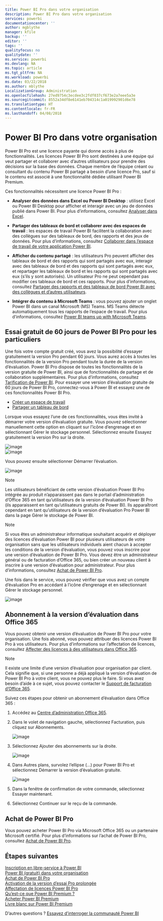 ```yaml
---
title: Power BI Pro dans votre organisation
description: Power BI Pro dans votre organisation
services: powerbi
documentationcenter: ''
author: mgblythe
manager: kfile
backup: ''
editor: ''
tags: ''
qualityfocus: no
qualitydate: ''
ms.service: powerbi
ms.devlang: NA
ms.topic: article
ms.tgt_pltfrm: NA
ms.workload: powerbi
ms.date: 03/22/2018
ms.author: mblythe
LocalizationGroup: Administration
ms.openlocfilehash: 27ed9754c3ecdee3c2fdf037cf673e2a7eee5a3e
ms.sourcegitcommit: 8552a34df8e6141eb704314c1a019992901d6e78
ms.translationtype: HT
ms.contentlocale: fr-FR
ms.lasthandoff: 04/08/2018
---
```

# <a name="power-bi-pro-in-your-organization"></a>Power BI Pro dans votre organisation

Power BI Pro est une licence payante qui donne accès à plus de fonctionnalités. Les licences Power BI Pro sont destinées à une équipe qui veut partager et collaborer avec d’autres utilisateurs pour prendre des décisions sur la base des données.  Chaque membre de l’équipe créant ou consultant du contenu Power BI partagé a besoin d’une licence Pro, sauf si le contenu est associé à une fonctionnalité dédiée utilisant Power BI Premium.

Ces fonctionnalités nécessitent une licence Power BI Pro :

* **Analyser des données dans Excel ou Power BI Desktop** : utilisez Excel ou Power BI Desktop pour afficher et interagir avec un jeu de données publié dans Power BI. Pour plus d’informations, consultez [Analyser dans Excel](service-analyze-in-excel.md).

* **Partager des tableaux de bord et collaborer avec des espaces de travail** : les espaces de travail Power BI facilitent la collaboration avec des collègues sur des tableaux de bord, des rapports et des jeux de données. Pour plus d’informations, consultez [Collaborer dans l’espace de travail de votre application Power BI](service-collaborate-power-bi-workspace.md).

* **Afficher du contenu partagé** : les utilisateurs Pro peuvent afficher des tableaux de bord et des rapports qui sont partagés avec eux, interagir avec des tableaux de bord et des rapports qui sont partagés avec eux, et repartager les tableaux de bord et les rapports qui sont partagés avec eux (s’ils y sont autorisés). Un utilisateur Pro ne peut cependant pas modifier ces tableaux de bord et ces rapports. Pour plus d’informations, consultez [Partager des rapports et des tableaux de bord Power BI avec des collègues et d’autres utilisateurs](service-share-dashboards.md).

* **Intégrer du contenu à Microsoft Teams** : vous pouvez ajouter un onglet Power BI dans un canal Microsoft (MS) Teams. MS Teams détecte automatiquement tous les rapports de l’espace de travail. Pour plus d’informations, consultez [Power BI teams up with Microsoft Teams](https://powerbi.microsoft.com/en-us/blog/power-bi-teams-up-with-microsoft-teams/). 

## <a name="power-bi-pro-60-day-trial-for-individuals"></a>Essai gratuit de 60 jours de Power BI Pro pour les particuliers

Une fois votre compte gratuit créé, vous avez la possibilité d’essayer gratuitement la version Pro pendant 60 jours. Vous aurez accès à toutes les fonctionnalités de la version Pro pendant toute la durée de la version d’évaluation. Power BI Pro dispose de toutes les fonctionnalités de la version gratuite de Power BI, ainsi que de fonctionnalités de partage et de collaboration supplémentaires. Pour plus d’informations, consultez [Tarification de Power BI](https://powerbi.microsoft.com/en-us/pricing/). Pour essayer une version d’évaluation gratuite de 60 jours de Power BI Pro, connectez-vous à Power BI et essayez une de ces fonctionnalités Power BI Pro.

* [Créer un espace de travail](service-create-distribute-apps.md)
* [Partager un tableau de bord](service-share-dashboards.md)

Lorsque vous essayez l’une de ces fonctionnalités, vous êtes invité à démarrer votre version d’évaluation gratuite. Vous pouvez sélectionner manuellement cette option en cliquant sur l’icône d’engrenage et en sélectionnant Gérer le stockage personnel. Sélectionnez ensuite Essayez gratuitement la version Pro sur la droite.

   ![image](media/service-power-bi-pro-in-your-organization/service-power-bi-pro-in-your-organization-01.png)
   </br>
   ![image](media/service-power-bi-pro-in-your-organization/service-power-bi-pro-in-your-organization-02.png)

Vous pouvez ensuite sélectionner Démarrer l’évaluation.

   ![image](media/service-power-bi-pro-in-your-organization/service-power-bi-pro-in-your-organization-03.png)

> [!NOTE]
> Les utilisateurs bénéficiant de cette version d’évaluation Power BI Pro intégrée au produit n’apparaissent pas dans le portail d’administration d’Office 365 en tant qu’utilisateurs de la version d’évaluation Power BI Pro (ils apparaissent en tant qu’utilisateurs gratuits de Power BI). Ils apparaîtront cependant en tant qu’utilisateurs de la version d’évaluation Pro Power BI dans la page Gérer le stockage de Power BI.
>

> [!NOTE]
> Si vous êtes un administrateur informatique souhaitant acquérir et déployer des licences d’évaluation Power BI pour plusieurs utilisateurs de votre organisation sans que les utilisateurs individuels aient chacun à accepter les conditions de la version d’évaluation, vous pouvez vous inscrire pour une version d’évaluation de Power BI Pro. Vous devez être un administrateur général ou de facturation d’Office 365, ou bien créer un nouveau client à inscrire à une version d’évaluation pour administrateur. Pour plus d’informations, consultez [Achat de Power BI Pro](service-admin-purchasing-power-bi-pro.md).
>

Une fois dans le service, vous pouvez vérifier que vous avez un compte d’évaluation Pro en accédant à l’icône d’engrenage et en sélectionnant Gérer le stockage personnel.

   ![image](media/service-power-bi-pro-in-your-organization/service-power-bi-pro-in-your-organization-04.png)

## <a name="subscription-trial-in-office-365"></a>Abonnement à la version d’évaluation dans Office 365

Vous pouvez obtenir une version d’évaluation de Power BI Pro pour votre organisation. Une fois abonné, vous pouvez attribuer des licences Power BI Pro à vos utilisateurs. Pour plus d’informations sur l’affectation de licences, consultez [Affecter des licences à des utilisateurs dans Office 365](https://support.office.com/en-us/article/assign-licenses-to-users-in-office-365-for-business-997596b5-4173-4627-b915-36abac6786dc?ui=en-US&rs=en-US&ad=US).

> [!NOTE]
> Il existe une limite d’une version d’évaluation pour organisation par client. Cela signifie que, si une personne a déjà appliqué la version d’évaluation de Power BI Pro à votre client, vous ne pouvez plus le faire. Si vous avez besoin d’aide à ce sujet, vous pouvez contacter le [Support de facturation d’Office 365](https://support.office.microsoft.com/en-us/article/contact-support-for-business-products-admin-help-32a17ca7-6fa0-4870-8a8d-e25ba4ccfd4b?CorrelationId=552bbf37-214f-4202-80cb-b94240dcd671&ui=en-US&rs=en-US&ad=US).
>

Suivez ces étapes pour obtenir un abonnement d’évaluation dans Office 365 :

1. Accédez au [Centre d’administration Office 365](https://portal.office.com/adminportal/home#/homepage).
2. Dans le volet de navigation gauche, sélectionnez Facturation, puis cliquez sur Abonnements.

   ![image](media/service-power-bi-pro-in-your-organization/service-power-bi-pro-in-your-organization-05.png)

3. Sélectionnez Ajouter des abonnements sur la droite.

   ![image](media/service-power-bi-pro-in-your-organization/service-power-bi-pro-in-your-organization-06.png)

4. Dans Autres plans, survolez l’ellipse (…) pour Power BI Pro et sélectionnez Démarrer la version d’évaluation gratuite.

   ![image](media/service-power-bi-pro-in-your-organization/service-power-bi-pro-in-your-organization-07.png) 

5. Dans la fenêtre de confirmation de votre commande, sélectionnez Essayer maintenant.
6. Sélectionnez Continuer sur le reçu de la commande.

## <a name="purchasing-power-bi-pro"></a>Achat de Power BI Pro

Vous pouvez acheter Power BI Pro via Microsoft Office 365 ou un partenaire Microsoft certifié. Pour plus d’informations sur l’achat de Power BI Pro, consultez [Achat de Power BI Pro](service-admin-purchasing-power-bi-pro.md).

## <a name="next-steps"></a>Étapes suivantes
[Inscription en libre-service à Power BI](service-admin-signing-up-for-power-bi-with-a-new-office-365-trial.md)
<br/>
[Power BI (gratuit) dans votre organisation](service-admin-service-free-in-your-organization.md)
<br/>
[Achat de Power BI Pro](service-admin-purchasing-power-bi-pro.md)
<br/>
[Activation de la version d’essai Pro prolongée](service-extended-pro-trial.md)
<br/>
[Affectation de licences Power BI Pro](service-admin-assigning-power-bi-pro-licenses.md)
<br/>
[Qu’est-ce que Power BI Premium ?](service-admin-premium-manage.md)
<br/>
[Acheter Power BI Premium](service-admin-premium-purchase.md)
<br/>
[Livre blanc sur Power BI Premium](https://aka.ms/pbipremiumwhitepaper)

D’autres questions ? [Essayez d’interroger la communauté Power BI](https://community.powerbi.com/)
